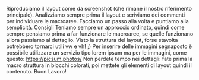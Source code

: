 Riproduciamo il layout come da screenshot (che rimane il nostro riferimento principale). Analizziamo sempre prima il layout e scriviamo dei commenti per individuare le macroaree. Facciamo un passo alla volta e puntiamo alla semplicità.
Consigli
Teniamo sempre un approccio ordinato, quindi come sempre pensiamo prima a far funzionare le macroaree, se quelle funzionano allora passiamo al dettaglio.
Visto la struttura del layout, forse stavolta potrebbero tornarci utili vw e vh! ;)
Per inserire delle immagini segnaposto è possibile utilizzare un servizio tipo lorem ipsum ma per le immagini, come questo: https://picsum.photos/
Non perdete tempo nei dettagli: fate prima la macro struttura in blocchi colorati, poi mettete gli elementi di layout quindi il contenuto.
Buon Lavoro!